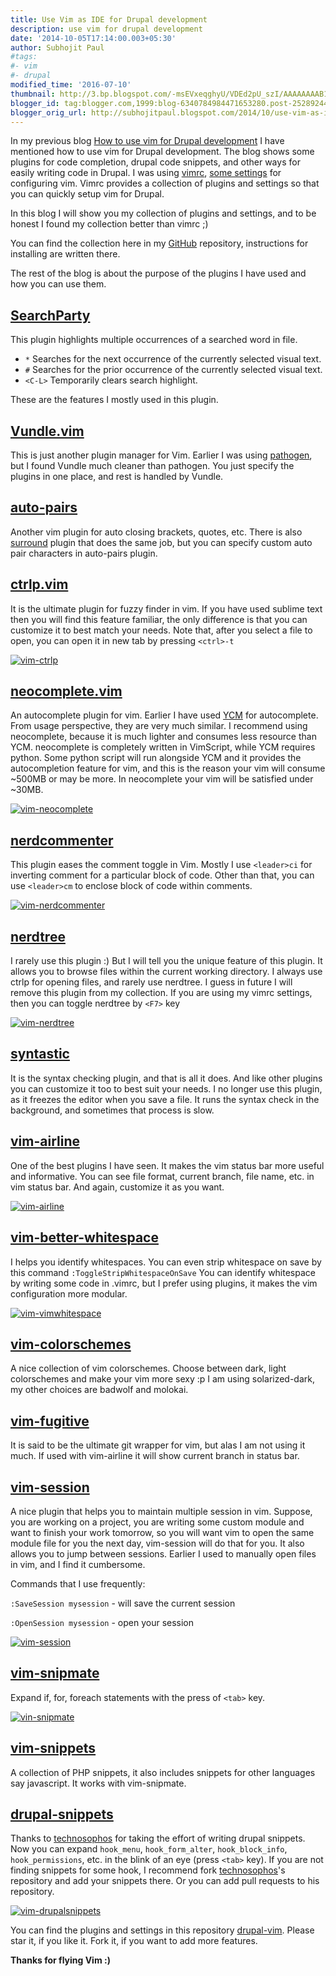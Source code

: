 ```yaml
---
title: Use Vim as IDE for Drupal development
description: use vim for drupal development
date: '2014-10-05T17:14:00.003+05:30'
author: Subhojit Paul
#tags:
#- vim
#- drupal
modified_time: '2016-07-10'
thumbnail: http://3.bp.blogspot.com/-msEVxeqghyU/VDEd2pU_szI/AAAAAAAAB1M/Ab3EcSiNawM/s72-c/vim-searchparty.gif
blogger_id: tag:blogger.com,1999:blog-6340784984471653280.post-2528924401164485982
blogger_orig_url: http://subhojitpaul.blogspot.com/2014/10/use-vim-as-ide-for-drupal-development.html
---
```


In my previous blog [How to use vim for Drupal development](http://subhojitpaul.blogspot.com/2013/03/how-to-use-vim-for-drupal-development.html) I have mentioned how to use vim for Drupal development. The blog shows some plugins for code completion, drupal code snippets, and other ways for easily writing code in Drupal. I was using [vimrc](https://www.drupal.org/project/vimrc), [some settings](https://www.drupal.org/node/29325) for configuring vim. Vimrc provides a collection of plugins and settings so that you can quickly setup vim for Drupal.

In this blog I will show you my collection of plugins and settings, and to be honest I found my collection better than vimrc ;)

You can find the collection here in my [GitHub](https://github.com/subhojit777/drupal-vim) repository, instructions for installing are written there.

The rest of the blog is about the purpose of the plugins I have used and how you can use them.

## [SearchParty](https://github.com/dahu/SearchParty)
This plugin highlights multiple occurrences of a searched word in file.

*   `*` Searches for the next occurrence of the currently selected visual text.
*   `#` Searches for the prior occurrence of the currently selected visual text.
*   `<C-L>` Temporarily clears search highlight.

These are the features I mostly used in this plugin.

## [Vundle.vim](https://github.com/gmarik/Vundle.vim)
This is just another plugin manager for Vim. Earlier I was using [pathogen](https://github.com/tpope/vim-pathogen), but I found Vundle much cleaner than pathogen. You just specify the plugins in one place, and rest is handled by Vundle.

## [auto-pairs](https://github.com/jiangmiao/auto-pairs)
Another vim plugin for auto closing brackets, quotes, etc. There is also [surround](https://github.com/tpope/vim-surround) plugin that does the same job, but you can specify custom auto pair characters in auto-pairs plugin.

## [ctrlp.vim](https://github.com/kien/ctrlp.vim)
It is the ultimate plugin for fuzzy finder in vim. If you have used sublime text then you will find this feature familiar, the only difference is that you can customize it to best match your needs. Note that, after you select a file to open, you can open it in new tab by pressing `<ctrl>-t`

[![vim-ctrlp](../images/post_2/vim-ctrlp.gif)](../images/post_2/vim-ctrlp.gif)

## [neocomplete.vim](https://github.com/Shougo/neocomplete.vim)
An autocomplete plugin for vim. Earlier I have used [YCM](https://github.com/Valloric/YouCompleteMe) for autocomplete. From usage perspective, they are very much similar. I recommend using neocomplete, because it is much lighter and consumes less resource than YCM. neocomplete is completely written in VimScript, while YCM requires python. Some python script will run alongside YCM and it provides the autocompletion feature for vim, and this is the reason your vim will consume ~500MB or may be more. In neocomplete your vim will be satisfied under ~30MB.

[![vim-neocomplete](../images/post_2/vim-neocomplete.gif)](../images/post_2/vim-neocomplete.gif)

## [nerdcommenter](https://github.com/scrooloose/nerdcommenter)
This plugin eases the comment toggle in Vim. Mostly I use `<leader>ci` for inverting comment for a particular block of code. Other than that, you can use `<leader>cm` to enclose block of code within comments.

[![vim-nerdcommenter](../images/post_2/vim-nerdcommenter.gif)](../images/post_2/vim-nerdcommenter.gif)

## [nerdtree](https://github.com/scrooloose/nerdtree)
I rarely use this plugin :) But I will tell you the unique feature of this plugin. It allows you to browse files within the current working directory. I always use ctrlp for opening files, and rarely use nerdtree. I guess in future I will remove this plugin from my collection. If you are using my vimrc settings, then you can toggle nerdtree by `<F7>` key

[![vim-nerdtree](../images/post_2/vim-nerdtree.png)](../images/post_2/vim-nerdtree.png)

## [syntastic](https://github.com/scrooloose/syntastic)
It is the syntax checking plugin, and that is all it does. And like other plugins you can customize it too to best suit your needs. I no longer use this plugin, as it freezes the editor when you save a file. It runs the syntax check in the background, and sometimes that process is slow.

## [vim-airline](https://github.com/bling/vim-airline)
One of the best plugins I have seen. It makes the vim status bar more useful and informative. You can see file format, current branch, file name, etc. in vim status bar. And again, customize it as you want.

[![vim-airline](../images/post_2/vim-vimairline.png)](../images/post_2/vim-vimairline.png)

## [vim-better-whitespace](https://github.com/ntpeters/vim-better-whitespace)
I helps you identify whitespaces. You can even strip whitespace on save by this command `:ToggleStripWhitespaceOnSave` You can identify whitespace by writing some code in .vimrc, but I prefer using plugins, it makes the vim configuration more modular.

[![vim-vimwhitespace](../images/post_2/vim-vimwhitespace.gif)](../images/post_2/vim-vimwhitespace.gif)

## [vim-colorschemes](https://github.com/flazz/vim-colorschemes)
A nice collection of vim colorschemes. Choose between dark, light colorschemes and make your vim more sexy :p I am using solarized-dark, my other choices are badwolf and molokai.

## [vim-fugitive](https://github.com/tpope/vim-fugitive)
It is said to be the ultimate git wrapper for vim, but alas I am not using it much. If used with vim-airline it will show current branch in status bar.

## [vim-session](https://github.com/xolox/vim-session)
A nice plugin that helps you to maintain multiple session in vim. Suppose, you are working on a project, you are writing some custom module and want to finish your work tomorrow, so you will want vim to open the same module file for you the next day, vim-session will do that for you. It also allows you to jump between sessions. Earlier I used to manually open files in vim, and I find it cumbersome.

Commands that I use frequently:

`:SaveSession mysession` - will save the current session

`:OpenSession mysession` - open your session

[![vim-session](../images/post_2/vim-session.gif)](../images/post_2/vim-session.gif)

## [vim-snipmate](https://github.com/garbas/vim-snipmate)
Expand if, for, foreach statements with the press of `<tab>` key.

[![vin-snipmate](../images/post_2/vim-snipmate.gif)](../images/post_2/vim-snipmate.gif)

## [vim-snippets](https://github.com/honza/vim-snippets)
A collection of PHP snippets, it also includes snippets for other languages say javascript. It works with vim-snipmate.

## [drupal-snippets](https://github.com/technosophos/drupal-snippets)
Thanks to [technosophos](https://github.com/technosophos) for taking the effort of writing drupal snippets. Now you can expand `hook_menu`, `hook_form_alter`, `hook_block_info`, `hook_permissions`, etc. in the blink of an eye (press `<tab>` key). If you are not finding snippets for some hook, I recommend fork [technosophos](https://github.com/technosophos)'s repository and add your snippets there. Or you can add pull requests to his repository.

[![vim-drupalsnippets](../images/post_2/vim-drupalsnippets.gif)](../images/post_2/vim-drupalsnippets.gif)

You can find the plugins and settings in this repository [drupal-vim](https://github.com/subhojit777/drupal-vim). Please star it, if you like it. Fork it, if you want to add more features.

**Thanks for flying Vim :)**
